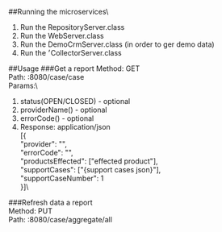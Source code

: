 ##Running the microservices\
1. Run the RepositoryServer.class
2. Run the WebServer.class
3. Run the DemoCrmServer.class (in order to ger demo data)
4. Run the ׳CollectorServer.class


##Usage
###Get a report
Method: GET\
Path: <host>:8080/case/case\
Params:\
1. status(OPEN/CLOSED) - optional
2. providerName(<string>) - optional
3. errorCode(<string>) - optional
4. Response: application/json\
[{\
"provider": "<provider name>",\
"errorCode": "<error code>",\
"productsEffected": ["effected product"],\
"supportCases": ["{support cases json}"],\
"supportCaseNumber": 1\
}]\

###Refresh data a report\
Method: PUT\
Path: <host>:8080/case/aggregate/all
